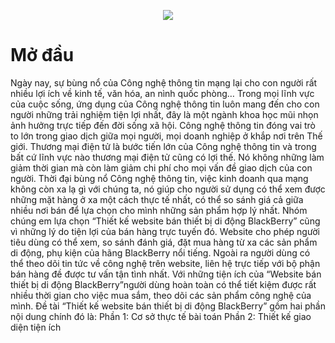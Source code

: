 <html>
<head>
	<meta charset="utf-8">
</head>
<body>
	<p><center><img src="http://i.imgur.com/zseb0Zz.png"></center></p>
	<!--  -->
	<h1>Mở đầu</h1>
	<p>
		Ngày nay, sự bùng nổ của Công nghệ thông tin mạng lại cho con người rất nhiều lợi ích về kinh tế, văn hóa, an nình quốc phòng… Trong mọi lĩnh vực của cuộc sống, ứng dụng của Công nghệ thông tin luôn mang đến cho con người những trải nghiệm tiện lợi nhất, đây là một ngành khoa học mũi nhọn ảnh hưởng trực tiếp đến đời sống xã hội. Công nghệ thông tin đóng vai trò to lớn trong giao dịch giữa mọi người, mọi doanh nghiệp ở khắp nơi trên Thế giới.
Thương mại điện tử là bước tiến lớn của Công nghệ thông tin và trong bất cứ lĩnh vực nào thương mại điện tử cũng có lợi thế. Nó không những làm giảm thời gian mà còn làm giảm chi phí cho mọi vấn đề giao dịch của con người. Thời đại bùng nổ Công nghệ thông tin, việc kinh doanh qua mạng không còn xa lạ gì với chúng ta, nó giúp cho người sử dụng có thể xem được những mặt hàng ở xa một cách thực tế nhất, có thể so sánh giá cả giữa nhiều nơi bán để lựa chọn cho mình những sản phẩm hợp lý nhất.
Nhóm chúng em lựa chọn “Thiết kế website bán thiết bị di động BlackBerry” cũng vì những lý do tiện lợi của bán hàng trực tuyến đó. Website cho phép người tiêu dùng có thể xem, so sánh đánh giá, đặt mua hàng từ xa các sản phẩm di động, phụ kiện của hãng BlackBerry nổi tiếng. Ngoài ra người dùng có thể theo dõi tin tức về công nghệ trên website, liên hệ trực tiếp với bộ phận bán hàng đề được tư vấn tận tình nhất. Với những tiện ích của “Website bán thiết bị di động BlackBerry”người dùng hoàn toàn có thể tiết kiệm được rất nhiều thời gian cho việc mua sắm, theo dõi các sản phẩm công nghệ của mình.
Đề tài “Thiết kế website bán thiết bị di động BlackBerry” gồm hai phần nội dung chính đó là:
Phần 1: Cơ sở thực tế bài toán
Phần 2: Thiết kế giao diện tiện ích
      </p>
  </body>
</html>





